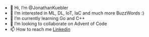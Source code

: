 - 👋 Hi, I’m @JonathanKuebler
- 👀 I’m interested in ML, DL, IoT, IaC and much more BuzzWords :)
- 🌱 I’m currently learning Go and C++
- 💞️ I’m looking to collaborate on Advent of Code
- 📫 How to reach me [Linkedin](https://de.linkedin.com/in/jonathan-k%C3%BCbler-0aa09191)

<!---
JonathanKuebler/JonathanKuebler is a ✨ special ✨ repository because its `README.md` (this file) appears on your GitHub profile.
You can click the Preview link to take a look at your changes.
--->
